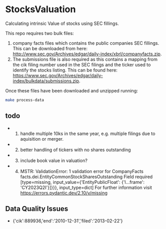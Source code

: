 # StocksValuation

Calculating intrinsic Value of stocks using SEC fillings.

This repo requires two bulk files:

1. company facts files which contains the public companies SEC fillings. This can be downloaded from here: http://www.sec.gov/Archives/edgar/daily-index/xbrl/companyfacts.zip.
2. The submissions file is also required as this contains a mapping from the cik filing number used in the SEC filings and the ticker used to identify the stocks listing. This can be found here: https://www.sec.gov/Archives/edgar/daily-index/bulkdata/submissions.zip.

Once these files have been downloaded and unzipped running:

```bash
make process-data
```


## todo
- 1. handle multiple 10ks in the same year, e.g. multiple filings due to aquisition or merger.
- 2. better handling of tickers with no shares outstanding
- 3. include book value in valuation?
- 4. MSTR: ValidationError: 1 validation error for CompanyFacts
    facts.dei.EntityCommonStockSharesOutstanding
    Field required [type=missing, input_value={'EntityPublicFloat': {'l...frame': 'CY2023Q2I'}]}}}, input_type=dict]
        For further information visit https://errors.pydantic.dev/2.10/v/missing

## Data Quality Issues
- {'cik':889936,'end':'2010-12-31','filed':'2013-02-22'}
